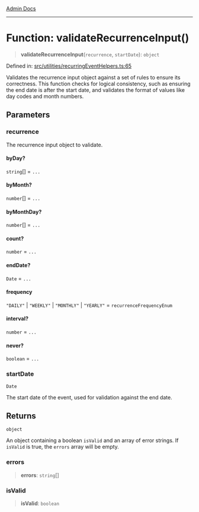 [Admin Docs](/)

***

# Function: validateRecurrenceInput()

> **validateRecurrenceInput**(`recurrence`, `startDate`): `object`

Defined in: [src/utilities/recurringEventHelpers.ts:65](https://github.com/Sourya07/talawa-api/blob/61a1911602b2f0aac7635e08ae2918f4f768e8ff/src/utilities/recurringEventHelpers.ts#L65)

Validates the recurrence input object against a set of rules to ensure its correctness.
This function checks for logical consistency, such as ensuring the end date is after the
start date, and validates the format of values like day codes and month numbers.

## Parameters

### recurrence

The recurrence input object to validate.

#### byDay?

`string`[] = `...`

#### byMonth?

`number`[] = `...`

#### byMonthDay?

`number`[] = `...`

#### count?

`number` = `...`

#### endDate?

`Date` = `...`

#### frequency

`"DAILY"` \| `"WEEKLY"` \| `"MONTHLY"` \| `"YEARLY"` = `recurrenceFrequencyEnum`

#### interval?

`number` = `...`

#### never?

`boolean` = `...`

### startDate

`Date`

The start date of the event, used for validation against the end date.

## Returns

`object`

An object containing a boolean `isValid` and an array of error strings.
         If `isValid` is true, the `errors` array will be empty.

### errors

> **errors**: `string`[]

### isValid

> **isValid**: `boolean`
